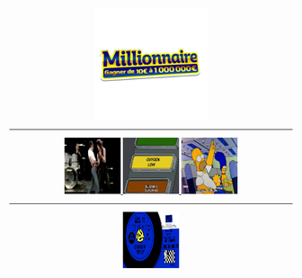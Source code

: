 <p align="center">  <a href="https://ikramagic.github.io/Loto_JavaScript/">
<img src="millionnaire_100.png" alt="Millionnaire 100" width="200" height="200"></p>

<hr>

<p align="center">
  <a href="https://www.youtube.com/watch?v=9TjmHMWmAHM">
    <img src="guitar_rage.gif" alt="Button 1" width="100" height="100">
  </a>
  <a href="https://www.youtube.com/watch?v=KXjTbWdm73U">
    <img src="oxygen_lower_simpson.gif" alt="Button 2" width="100" height="100">
  </a>
  <a href="https://www.youtube.com/watch?v=v79jjYUGIdo">
    <img src="simpson_homer_press_button.gif" alt="Button 3" width="100" height="100">
  </a>
</p>

<hr>

<p align="center">
    <a href="https://www.youtube.com/playlist?list=PLNcTKDW0oKbxBDSO-XiHc-b3JNFTqdYvt">
    <img src="disc.gif" alt="Button 3" width="100" height="100">
  </a>